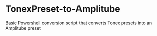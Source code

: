 # TonexPreset-to-Amplitube
Basic Powershell conversion script that converts Tonex presets into an Amplitube preset
